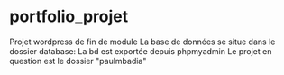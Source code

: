 # portfolio_projet
Projet wordpress de fin de module 
La base de données se situe dans le dossier database: La bd est exportée depuis phpmyadmin
Le projet en question est le dossier "paulmbadia"
